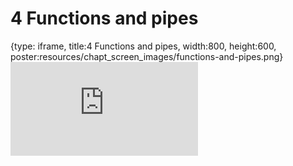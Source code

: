 # 4 Functions and pipes
 
{type: iframe, title:4 Functions and pipes, width:800, height:600, poster:resources/chapt_screen_images/functions-and-pipes.png}
![](https://hutchdatascience.org/S1_Intro_to_R/no_toc/functions-and-pipes.html)
 

 
